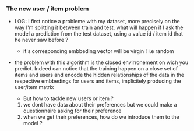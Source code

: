 ### The new user / item problem

- LOG: I first notice a probleme with my dataset, more precisely on the way I'm splitting it between train and test. what will happen if I ask the model a prediction from the test dataset, using a value id / item id that he never saw before ? 
    - it's corresponding embbeding vector will be virgin ! i.e random

- the problem with this algorithm is the closed envirronement on wich you predict. Indeed can notice that the training happen on a close set of items and users and encode the hidden relationships of the data in the respective embbedings for users and items, implicitely producing the user/item matrix 
    - But how to tackle new users or item ? 
    1) we dont have data about their preferences but we could make a questionnaire asking for their preference
    2) when we get their preferences, how do we introduce them to the model ?